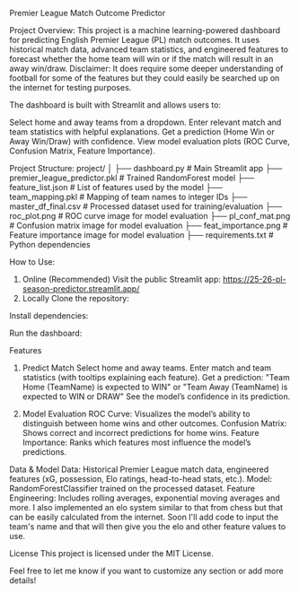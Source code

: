 Premier League Match Outcome Predictor

Project Overview:
This project is a machine learning-powered dashboard for predicting English Premier League (PL) match outcomes. 
It uses historical match data, advanced team statistics, and engineered features 
to forecast whether the home team will win or if the match will result in an away win/draw.
Disclaimer: It does require some deeper understanding of football for some of the features but they could easily be searched up on the internet for testing purposes.

The dashboard is built with Streamlit and allows users to:

Select home and away teams from a dropdown.
Enter relevant match and team statistics with helpful explanations.
Get a prediction (Home Win or Away Win/Draw) with confidence.
View model evaluation plots (ROC Curve, Confusion Matrix, Feature Importance).

Project Structure:
project/
│
├── dashboard.py                # Main Streamlit app
├── premier_league_predictor.pkl # Trained RandomForest model
├── feature_list.json           # List of features used by the model
├── team_mapping.pkl            # Mapping of team names to integer IDs
├── master_df_final.csv         # Processed dataset used for training/evaluation
├── roc_plot.png                # ROC curve image for model evaluation
├── pl_conf_mat.png             # Confusion matrix image for model evaluation
├── feat_importance.png         # Feature importance image for model evaluation
├── requirements.txt            # Python dependencies

How to Use:
1. Online (Recommended)
Visit the public Streamlit app:
https://25-26-pl-season-predictor.streamlit.app/
2. Locally
Clone the repository:

Install dependencies:

Run the dashboard:

Features
1. Predict Match
Select home and away teams.
Enter match and team statistics (with tooltips explaining each feature).
Get a prediction:
"Team Home (TeamName) is expected to WIN"
or "Team Away (TeamName) is expected to WIN or DRAW"
See the model’s confidence in its prediction.

3. Model Evaluation
ROC Curve: Visualizes the model’s ability to distinguish between home wins and other outcomes.
Confusion Matrix: Shows correct and incorrect predictions for home wins.
Feature Importance: Ranks which features most influence the model’s predictions.

Data & Model
Data: Historical Premier League match data, engineered features (xG, possession, Elo ratings, head-to-head stats, etc.).
Model: RandomForestClassifier trained on the processed dataset.
Feature Engineering: Includes rolling averages, exponential moving averages and more. I also implemented an elo system similar to that from chess but that can be
easily calculated from the internet. Soon I'll add code to input the team's name and that will then give you the elo and other feature values to use.

License
This project is licensed under the MIT License.

Feel free to let me know if you want to customize any section or add more details!
